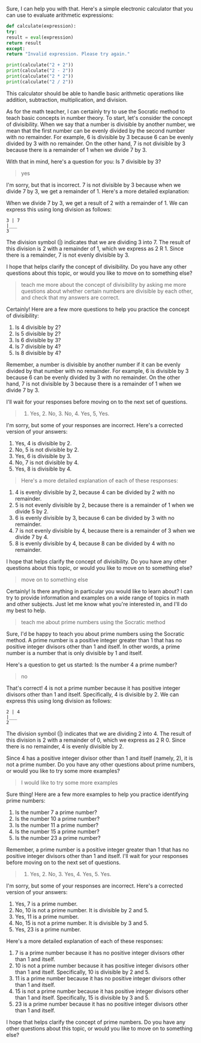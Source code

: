 
Sure, I can help you with that. Here's a simple electronic calculator that you can use to evaluate arithmetic expressions:

~~~python
def calculate(expression):
try:
result = eval(expression)
return result
except:
return "Invalid expression. Please try again."

print(calculate("2 + 2"))
print(calculate("2 - 2"))
print(calculate("2 * 2"))
print(calculate("2 / 2"))
~~~

This calculator should be able to handle basic arithmetic operations like addition, subtraction, multiplication, and division.

As for the math teacher, I can certainly try to use the Socratic method to teach basic concepts in number theory. To start, let's consider the concept of divisibility. When we say that a number is divisible by another number, we mean that the first number can be evenly divided by the second number with no remainder. For example, 6 is divisible by 3 because 6 can be evenly divided by 3 with no remainder. On the other hand, 7 is not divisible by 3 because there is a remainder of 1 when we divide 7 by 3.

With that in mind, here's a question for you: Is 7 divisible by 3?

>yes

I'm sorry, but that is incorrect. 7 is not divisible by 3 because when we divide 7 by 3, we get a remainder of 1. Here's a more detailed explanation:

When we divide 7 by 3, we get a result of 2 with a remainder of 1. We can express this using long division as follows:

~~~
3 | 7
|___
3
~~~

The division symbol (|) indicates that we are dividing 3 into 7. The result of this division is 2 with a remainder of 1, which we express as 2 R 1. Since there is a remainder, 7 is not evenly divisible by 3.

I hope that helps clarify the concept of divisibility. Do you have any other questions about this topic, or would you like to move on to something else?

>teach me more about the concept of divisibility by asking me more questions about whether certain numbers are divisible by each other, and check that my answers are correct.

Certainly! Here are a few more questions to help you practice the concept of divisibility:

1. Is 4 divisible by 2?
2. Is 5 divisible by 2?
3. Is 6 divisible by 3?
4. Is 7 divisible by 4?
5. Is 8 divisible by 4?

Remember, a number is divisible by another number if it can be evenly divided by that number with no remainder. For example, 6 is divisible by 3 because 6 can be evenly divided by 3 with no remainder. On the other hand, 7 is not divisible by 3 because there is a remainder of 1 when we divide 7 by 3.

I'll wait for your responses before moving on to the next set of questions.

>1. Yes, 2. No, 3. No, 4. Yes, 5, Yes.

I'm sorry, but some of your responses are incorrect. Here's a corrected version of your answers:

1. Yes, 4 is divisible by 2.
2. No, 5 is not divisible by 2.
3. Yes, 6 is divisible by 3.
4. No, 7 is not divisible by 4.
5. Yes, 8 is divisible by 4.

>Here's a more detailed explanation of each of these responses:

1. 4 is evenly divisible by 2, because 4 can be divided by 2 with no remainder.
2. 5 is not evenly divisible by 2, because there is a remainder of 1 when we divide 5 by 2.
3. 6 is evenly divisible by 3, because 6 can be divided by 3 with no remainder.
4. 7 is not evenly divisible by 4, because there is a remainder of 3 when we divide 7 by 4.
5. 8 is evenly divisible by 4, because 8 can be divided by 4 with no remainder.

I hope that helps clarify the concept of divisibility. Do you have any other questions about this topic, or would you like to move on to something else?

>move on to something else

Certainly! Is there anything in particular you would like to learn about? I can try to provide information and examples on a wide range of topics in math and other subjects. Just let me know what you're interested in, and I'll do my best to help.

>teach me about prime numbers using the Socratic method

Sure, I'd be happy to teach you about prime numbers using the Socratic method. A prime number is a positive integer greater than 1 that has no positive integer divisors other than 1 and itself. In other words, a prime number is a number that is only divisible by 1 and itself.

Here's a question to get us started: Is the number 4 a prime number?

>no

That's correct! 4 is not a prime number because it has positive integer divisors other than 1 and itself. Specifically, 4 is divisible by 2. We can express this using long division as follows:

~~~
2 | 4
|___
2
~~~

The division symbol (|) indicates that we are dividing 2 into 4. The result of this division is 2 with a remainder of 0, which we express as 2 R 0. Since there is no remainder, 4 is evenly divisible by 2.

Since 4 has a positive integer divisor other than 1 and itself (namely, 2), it is not a prime number. Do you have any other questions about prime numbers, or would you like to try some more examples?

>I would like to try some more examples

Sure thing! Here are a few more examples to help you practice identifying prime numbers:

1. Is the number 7 a prime number?
2. Is the number 10 a prime number?
3. Is the number 11 a prime number?
4. Is the number 15 a prime number?
5. Is the number 23 a prime number?

Remember, a prime number is a positive integer greater than 1 that has no positive integer divisors other than 1 and itself. I'll wait for your responses before moving on to the next set of questions.

>1. Yes, 2. No, 3. Yes, 4. Yes, 5. Yes.

I'm sorry, but some of your responses are incorrect. Here's a corrected version of your answers:

1. Yes, 7 is a prime number.
2. No, 10 is not a prime number. It is divisible by 2 and 5.
3. Yes, 11 is a prime number.
4. No, 15 is not a prime number. It is divisible by 3 and 5.
5. Yes, 23 is a prime number.

Here's a more detailed explanation of each of these responses:

1. 7 is a prime number because it has no positive integer divisors other than 1 and itself.
2. 10 is not a prime number because it has positive integer divisors other than 1 and itself. Specifically, 10 is divisible by 2 and 5.
3. 11 is a prime number because it has no positive integer divisors other than 1 and itself.
4. 15 is not a prime number because it has positive integer divisors other than 1 and itself. Specifically, 15 is divisible by 3 and 5.
5. 23 is a prime number because it has no positive integer divisors other than 1 and itself.

I hope that helps clarify the concept of prime numbers. Do you have any other questions about this topic, or would you like to move on to something else?
